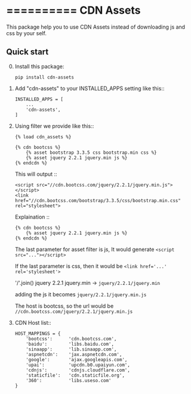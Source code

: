 ==========
CDN Assets
==========

This package help you to use CDN Assets instead of downloading js and css by your self.

Quick start
-----------

0. Install this package:
    ```
    pip install cdn-assets
    ```
1. Add "cdn-assets" to your INSTALLED_APPS setting like this::
    ```
    INSTALLED_APPS = [
        ...
        'cdn-assets',
    ]
    ```

2. Using filter we provide like this::

    ```
    {% load cdn_assets %}

    {% cdn bootcss %}
        {% asset bootstrap 3.3.5 css bootstrap.min css %}
        {% asset jquery 2.2.1 jquery.min js %}
    {% endcdn %}
    ```


    This will output ::
    ```
    <script src="//cdn.bootcss.com/jquery/2.2.1/jquery.min.js"></script>
    <link href="//cdn.bootcss.com/bootstrap/3.3.5/css/bootstrap.min.css" rel="stylesheet">
    ```
    Explaination ::
    
    ```
    {% cdn bootcss %}
        {% asset jquery 2.2.1 jquery.min js %}
    {% endcdn %}
    ```


    The last parameter for asset filter is js, It would generate ```<script src="..."></script>```
    
    If the last parameter is css, then it would be ```<link href='...' rel='stylesheet'>```
    
    '/'.join() jquery 2.2.1 jquery.min -> ```jquery/2.2.1/jquery.min``` 
    
    adding the js it becomes ```jquery/2.2.1/jquery.min.js```
    
    The host is bootcss, so the url would be ```//cdn.bootcss.com/jquery/2.2.1/jquery.min.js```


3. CDN Host list::
    ```
    HOST_MAPPINGS = {
        'bootcss':      'cdn.bootcss.com',
        'baidu':        'libs.baidu.com',
        'sinaapp':      'lib.sinaapp.com',
        'aspnetcdn':    'jax.aspnetcdn.com',
        'google':       'ajax.googleapis.com',
        'upai':         'upcdn.b0.upaiyun.com',
        'cdnjs':        'cdnjs.cloudflare.com',
        'staticfile':   'cdn.staticfile.org',
        '360':          'libs.useso.com'
    }
    ```


